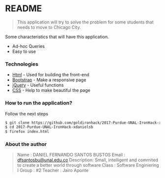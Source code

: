 # README

>This application will try to solve the problem for some students that needs to move to Chicago City.

Some characteristics that will have this application.

  - Ad-hoc Queries
  - Easy to use

### Technologies

* [Html] - Used for building the front-end
* [Bootstrap] - Make a responsive page
* [jQuery] - Useful functions
* [CSS] - Help to make beautiful the page


### How to run the application?

Follow the next steps

```sh
$ git clone https://github.com/goldironhack/2017-Purdue-UNAL-IronHack-xdanielsb.git
$ cd 2017-Purdue-UNAL-IronHack-xdanielsb
$ firefox index.html
```

### About the author

>Name : DANIEL FERNANDO SANTOS BUSTOS
>Email : dfsantosbu@unal.edu.co
>Description: Small, intelligent and commited to create a better world through software
>Class : Software Enginiering I
>Group : #2
>Teacher : Jairo Aponte


[comment]: <> (References)
[Bootstrap]: <http://getbootstrap.com/>
[HTML]: <http://html.com/>
[JQuery]: <http://jquery.com/>
[CSS]: <http://html.com/>

